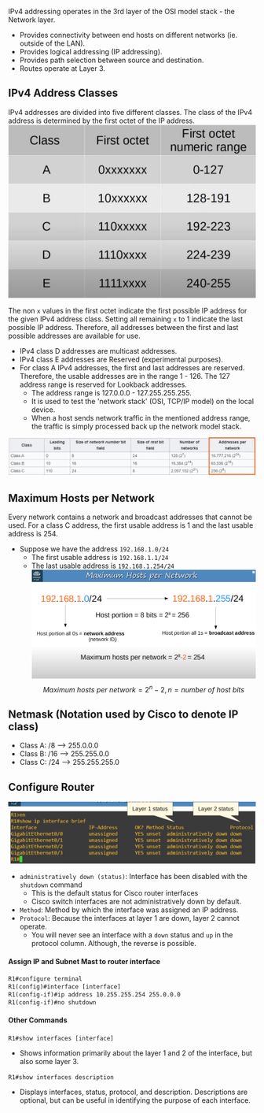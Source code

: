 IPv4 addressing operates in the 3rd layer of the OSI model stack - the Network layer.
* Provides connectivity between end hosts on different networks (ie. outside of the LAN).
* Provides logical addressing (IP addressing).
* Provides path selection between source and destination.
* Routes operate at Layer 3.

## IPv4 Address Classes
IPv4 addresses are divided into five different classes. The class of the IPv4 address is determined by the first octet of the IP address.
![IPv4 address classes](./img/ipv4-address-classes.png)

The non `x` values in the first octet indicate the first possible IP address for the given IPv4 address class. Setting all remaining `x` to 1 indicate the last possible IP address. Therefore, all addresses between the first and last possible addresses are available for use.

* IPv4 class D addresses are multicast addresses.
* IPv4 class E addresses are Reserved (experimental purposes).
* For class A IPv4 addresses,  the first and last addresses are reserved. Therefore, the usable addresses are in the range 1 - 126. The 127 address range is reserved for Lookback addresses.
	* The address range is 127.0.0.0 - 127.255.255.255.
	* It is used to test the 'network stack' (OSI, TCP/IP model) on the local device.
	* When a host sends network traffic in the mentioned address range, the traffic is simply processed back up the network model stack.

![IPv4 address classes details](./img/ipv4-address-classes-details.png)

## Maximum Hosts per Network
Every network contains a network and broadcast addresses that cannot be used. For a class C address, the first usable address is 1 and the last usable address is 254.
* Suppose we have the address `192.168.1.0/24`
	* The first usable address is `192.168.1.1/24`
	* The last usable address is `192.168.1.254/24`
![IPv4 address classes details](./img/maximum-hosts-per-network.png)
$$
Maximum\ hosts\ per\ network = 2^n - 2, n = number\ of\ host\ bits
$$

## Netmask (Notation used by Cisco to denote IP class)
* Class A: /8  --> 255.0.0.0
* Class B: /16 --> 255.255.0.0
* Class C: /24 --> 255.255.255.0

## Configure Router
![fouter configuration](./img/router-interface-brief.png)

* `administratively down (status)`: Interface has been disabled with the `shutdown` command
	* This is the default  status for Cisco router interfaces
	* Cisco switch interfaces are not administratively down by default.
* `Method`: Method by which the interface was assigned an IP address. 
* `Protocol`: Because the interfaces at layer 1 are down, layer 2 cannot operate.
	* You will never see an interface with a `down` status and `up` in the protocol column. Although, the reverse is possible.

#### Assign IP and Subnet Mast to router interface
```
R1#configure terminal
R1(config)#interface [interface]
R1(config-if)#ip address 10.255.255.254 255.0.0.0
R1(config-if)#no shutdown
```

#### Other Commands
`R1#show interfaces [interface]`
* Shows information primarily about the layer 1 and 2 of the interface, but also some layer 3.

`R1#show interfaces description`
* Displays interfaces, status, protocol, and description. Descriptions are optional, but can be useful in identifying the purpose of each interface.